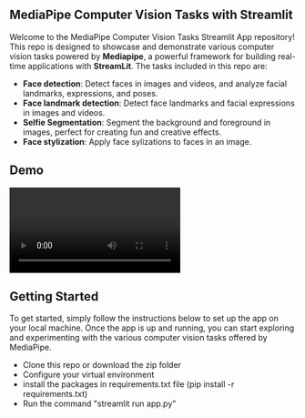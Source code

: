 ## MediaPipe Computer Vision Tasks with Streamlit

Welcome to the MediaPipe Computer Vision Tasks Streamlit App repository! This repo is designed to showcase and
demonstrate various computer vision tasks powered by <a href="https://google.github.io/mediapipe/" style="text-decoration: none;">**Mediapipe**</a>, 
a powerful framework for building real-time applications with <a href="https://streamlit.io/" style="text-decoration: none;">**StreamLit**</a>.
The tasks included in this repo are:

- **Face detection**: Detect faces in images and videos, and analyze facial landmarks, expressions, and poses.
- **Face landmark detection**: Detect face landmarks and facial expressions in images and videos.
- **Selfie Segmentation**: Segment the background and foreground in images, perfect for creating fun and creative effects.
- **Face stylization**: Apply face sylizations to faces in an image.

## Demo

![Short Demo](https://github.com/Amirrezagh1991/mediapipe-vision-streamlit/blob/main/demo/mediapipe-demo.mov)

## Getting Started

To get started, simply follow the instructions below to set up the app on your local machine. Once the app is up and
running, you can start exploring and experimenting with the various computer vision tasks offered by MediaPipe.

- Clone this repo or download the zip folder
- Configure your virtual environment
- install the packages in requirements.txt file (pip install -r requirements.txt)
- Run the command "streamlit run app.py"
